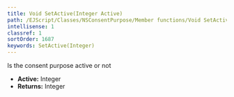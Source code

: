 ```yaml
---
title: Void SetActive(Integer Active)
path: /EJScript/Classes/NSConsentPurpose/Member functions/Void SetActive(Integer p_0)
intellisense: 1
classref: 1
sortOrder: 1687
keywords: SetActive(Integer)
---
```



Is the consent purpose active or not



* **Active:** Integer
* **Returns:** Integer


